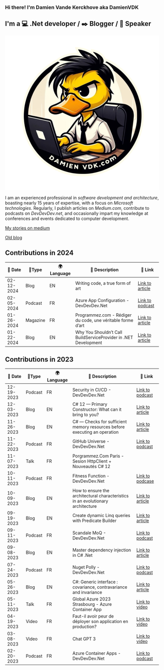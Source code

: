 ### Hi there! I'm Damien Vande Kerckhove aka DamienVDK

## I'm a :computer: .Net developer / :black_nib: Blogger / :mega: Speaker

<p align="center">
  <img src="damienvdk.png" />
</p>

I am an experienced professional in *software development and architecture*, boasting nearly 15 years of expertise, with a focus on *Microsoft technologies*. Regularly, I publish articles on *Medium.com*, contribute to podcasts on *DevDevDev.net*, and occasionally impart my knowledge at conferences and events dedicated to computer development.

[My stories on medium](https://medium.com/@damien.vandekerckhove)

[Old blog](https://damienvdk.com)

Contributions in 2024
---

|📆 Date | 📎Type | 🌍 Language | 📄 Description | 🔗 Link |
| --- | --- | --- | --- | --- |
| 02-12-2024 | Blog | EN | Writing code, a true form of art | [Link to article](https://medium.com/@damien.vandekerckhove/writing-code-a-true-form-of-art-4c589d004010) |
| 02-05-2024 | Podcast | FR | Azure App Configuration - DevDevDev.Net | [Link to podcast](https://devdevdev.net/tr01-24-benchmarkdotnet-monitoring-azure-deployment-stack-app-configuration-dev-drive-llm-en-local/) |
| 01-26-2024 | Magazine | FR | Programmez.com - Rédiger du code, une véritable forme d’art | [Link to article](https://www.programmez.com/magazine/article/rediger-du-code-une-veritable-forme-dart) |
| 01-22-2024 | Blog | EN | Why You Shouldn’t Call BuildServiceProvider in .NET Development | [Link to article](https://medium.com/@damien.vandekerckhove/why-you-shouldnt-call-buildserviceprovider-in-net-development-8e25f680d529) |

Contributions in 2023
---

|📆 Date | 📎Type | 🌍 Language | 📄 Description | 🔗 Link |
| --- | --- | --- | --- | --- |
| 12-19-2023 | Podcast | FR | Security in CI/CD - DevDevDev.Net | [Link to podcast](https://devdevdev.net/tr12-23-wasi-suivre-azure-ci-et-vulnerabilites-fluent-assertions-et-des-dindes-de-noel/) |
| 12-03-2023 | Blog | EN | C# 12 — Primary Constructor: What can it bring to you? | [Link to article](https://medium.com/@damien.vandekerckhove/c-12-primary-constructor-what-can-it-bring-to-you-7ac84e01bc7a) |
| 11-26-2023 | Blog | EN | C# — Checks for sufficient memory resources before executing an operation | [Link to article](https://medium.com/@damien.vandekerckhove/experienced-story-c-checks-for-sufficient-memory-resources-before-executing-an-operation-4a75e4bb00a0?sk=e9cd9162af3b4e83e5107227e10740bb) |
| 11-22-2023 | Podcast | FR | GitHub Universe - DevDevDev.Net | [Link to podcast](https://devdevdev.net/tr11-23-github-universe-litedb-pi5-aspire-et-programmez-260/) |
| 11-07-2023 | Talk | FR | Porgrammez.Com Paris - Sesion HttpClient + Nouveautés C# 12 | |
| 10-11-2023 | Podcast | FR | Fitness Function - DevDevDev.Net | [Link to podcase](https://devdevdev.net/tr10-23-avalonia-fitness-function-les-fichiers-sous-linux-az-deployment-stack-et-midi-2-0/) |
| 10-09-2023 | Blog | EN | How to ensure the architectural characteristics in an evolutionary architecture | [Link to article](https://medium.com/@damien.vandekerckhove/how-to-ensure-the-architectural-characteristics-in-an-evolutionary-architecture-02551d973e0a?sk=7460ffcf617063352a524a3faefdd211) |
| 09-19-2023 | Blog | EN | Create dynamic Linq queries with Predicate Builder | [Link to article](https://medium.com/@damien.vandekerckhove/create-dynamic-linq-queries-with-predicate-builder-c3f1eb062d96?sk=373e0b787499b71b2fbc8634b47ce65d) |
| 09-11-2023 | Podcast | FR | Scandale MoQ - DevDevDev.Net | [Link to podcast](https://devdevdev.net/tr09-23-le-scandale-moq-loutil-de-migration-de-ms-le-monitoring-sous-azure-et-programmez/) |
| 09-08-2023 | Blog | EN | Master dependency injection in C# .Net | [Link to article](https://medium.com/@damien.vandekerckhove/master-dependency-injection-in-c-net-a47d9f0af7ac?sk=9d0786e5f3c823adf2b2ed09b834f10c) |
| 07-24-2023 | Podcast | FR | Nuget Polly - DevDevDev.Net | [Link to podcast](https://devdevdev.net/les-nuget-de-lete-polly/) |
| 05-26-2023 | Blog | EN | C#: Generic interface : covariance, contravariance and invariance | [Link to article](https://medium.com/@damien.vandekerckhove/c-generic-interface-covariance-contravariance-and-invariance-5713b58d4af6?sk=a7567a26a1b1c41140b611761a8cc248) |
| 05-11-2023 | Talk | FR | Global Azure 2023 Strasbourg - Azure Container App | [Link to video](https://www.youtube.com/watch?v=_cU3fxggquM&t=10461s) |
| 04-19-2023 | Video | FR | Faut-il avoir peur de déployer son application en production? | [Link to video](https://www.youtube.com/watch?v=ZgocTN_a4T8) |
| 03-08-2023 | Video | FR | Chat GPT 3 | [Link to video](https://www.youtube.com/watch?v=odfZdyRAw48&t) |
| 02-20-2023 | Podcast | FR | Azure Container Apps - DevDevDev.Net | [Link to podcast](https://devdevdev.net/azure-container-apps/) |
